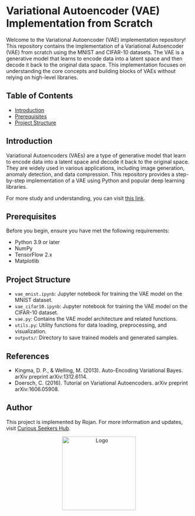 # Variational Autoencoder (VAE) Implementation from Scratch

Welcome to the Variational Autoencoder (VAE) implementation repository!
This repository contains the implementation of a Variational Autoencoder (VAE) from scratch using the MNIST and CIFAR-10 datasets. The VAE is a generative model that learns to encode data into a latent space and then decode it back to the original data space. This implementation focuses on understanding the core concepts and building blocks of VAEs without relying on high-level libraries.

## Table of Contents

- [Introduction](#introduction)
- [Prerequisites](#prerequisites)
- [Project Structure](#project-structure)


## Introduction

Variational Autoencoders (VAEs) are a type of generative model that learn to encode data into a latent space and decode it back to the original space. They are widely used in various applications, including image generation, anomaly detection, and data compression. This repository provides a step-by-step implementation of a VAE using Python and popular deep learning libraries.

For more study and understanding, you can visit [this link](https://faezehmfr.wixsite.com/curiousseekers/post/implementation-of-a-variational-autoencoder-vae-from-scratch-on-mnist-dataset).


## Prerequisites

Before you begin, ensure you have met the following requirements:

- Python 3.9 or later
- NumPy
- TensorFlow 2.x
- Matplotlib

## Project Structure

- `vae_mnist.ipynb`: Jupyter notebook for training the VAE model on the MNIST dataset.
- `vae_cifar10.ipynb`: Jupyter notebook for training the VAE model on the CIFAR-10 dataset.
- `vae.py`: Contains the VAE model architecture and related functions.
- `utils.py`: Utility functions for data loading, preprocessing, and visualization.
- `outputs/`: Directory to save trained models and generated samples.

## References

- Kingma, D. P., & Welling, M. (2013). Auto-Encoding Variational Bayes. arXiv preprint arXiv:1312.6114.
- Doersch, C. (2016). Tutorial on Variational Autoencoders. arXiv preprint arXiv:1606.05908.

## Author

This project is implemented by Rojan. For more information and updates, visit [Curious Seekers Hub](https://rojanblog.com).
 

<p align="center">
  <img src="https://github.com/FaezeMqFr/Variational_Autoencoder/assets/145299921/c06fde5c-de68-4bef-8da0-c222749536e3" alt="Logo" width="200"/>
</p>

